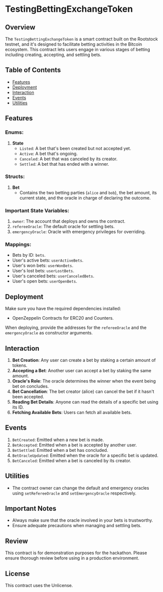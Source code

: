 # TestingBettingExchangeToken

## Overview
The `TestingBettingExchangeToken` is a smart contract built on the Rootstock testnet, and it's designed to facilitate betting activities in the Bitcoin ecosystem. This contract lets users engage in various stages of betting including creating, accepting, and settling bets.

## Table of Contents
- [Features](#features)
- [Deployment](#deployment)
- [Interaction](#interaction)
- [Events](#events)
- [Utilities](#utilities)

## Features

### Enums:
1. **State**
    - `Listed`: A bet that's been created but not accepted yet.
    - `Active`: A bet that's ongoing.
    - `Canceled`: A bet that was canceled by its creator.
    - `Settled`: A bet that has ended with a winner.

### Structs:
1. **Bet**
    - Contains the two betting parties (`alice` and `bob`), the bet amount, its current state, and the oracle in charge of declaring the outcome.

### Important State Variables:
1. `owner`: The account that deploys and owns the contract.
2. `refereeOracle`: The default oracle for settling bets.
3. `emergencyOracle`: Oracle with emergency privileges for overriding.

### Mappings:
- Bets by ID: `bets`.
- User's active bets: `userActiveBets`.
- User's won bets: `userWonBets`.
- User's lost bets: `userLostBets`.
- User's canceled bets: `userCanceledBets`.
- User's open bets: `userOpenBets`.

## Deployment
Make sure you have the required dependencies installed:
- OpenZeppelin Contracts for ERC20 and Counters.

When deploying, provide the addresses for the `refereeOracle` and the `emergencyOracle` as constructor arguments.

## Interaction
1. **Bet Creation**: Any user can create a bet by staking a certain amount of tokens.
2. **Accepting a Bet**: Another user can accept a bet by staking the same amount.
3. **Oracle's Role**: The oracle determines the winner when the event being bet on concludes.
4. **Bet Cancellation**: The bet creator (alice) can cancel the bet if it hasn't been accepted.
5. **Reading Bet Details**: Anyone can read the details of a specific bet using its ID.
6. **Fetching Available Bets**: Users can fetch all available bets.

## Events
1. `BetCreated`: Emitted when a new bet is made.
2. `BetAccepted`: Emitted when a bet is accepted by another user.
3. `BetSettled`: Emitted when a bet has concluded.
4. `BetOracleUpdated`: Emitted when the oracle for a specific bet is updated.
5. `BetCanceled`: Emitted when a bet is canceled by its creator.

## Utilities
- The contract owner can change the default and emergency oracles using `setRefereeOracle` and `setEmergencyOracle` respectively.

## Important Notes
- Always make sure that the oracle involved in your bets is trustworthy.
- Ensure adequate precautions when managing and settling bets.

## Review
This contract is for demonstration purposes for the hackathon. Please ensure thorough review before using in a production environment.

## License
This contract uses the Unlicense.

